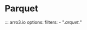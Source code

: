 # Parquet

<!-- Unsure why arro3.io works but arro3.io.ParquetColumnPath doesn't -->
::: arro3.io
    options:
        filters:
        - ".*arquet.*"


<!-- ::: arro3.io.read_parquet
::: arro3.io.read_parquet_async
::: arro3.io.ParquetFile
::: arro3.io.write_parquet
::: arro3.io.ParquetColumnPath,
::: arro3.io.ParquetCompression,
::: arro3.io.ParquetEncoding,
::: arro3.io.ParquetFile,
::: arro3.io.ParquetOpenOptions,
::: arro3.io.ParquetPredicate,
::: arro3.io.ParquetReadOptions, -->
